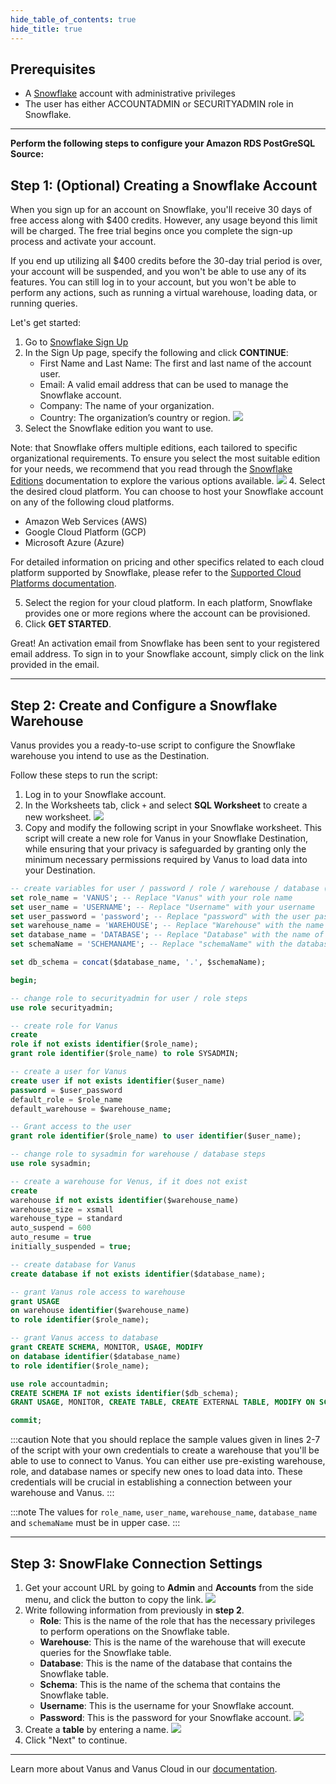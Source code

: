 ```yaml
--- 
hide_table_of_contents: true
hide_title: true
---
```


## Prerequisites

- A [Snowflake](https://www.snowflake.com/) account with administrative privileges
- The user has either ACCOUNTADMIN or SECURITYADMIN role in Snowflake.

---

**Perform the following steps to configure your Amazon RDS PostGreSQL Source:**

## Step 1: (Optional) Creating a Snowflake Account
When you sign up for an account on Snowflake, you'll receive 30 days of free access along with $400 credits. However, any usage beyond this limit will be charged. The free trial begins once you complete the sign-up process and activate your account.

If you end up utilizing all $400 credits before the 30-day trial period is over, your account will be suspended, and you won't be able to use any of its features. You can still log in to your account, but you won't be able to perform any actions, such as running a virtual warehouse, loading data, or running queries.

Let's get started:

1. Go to [Snowflake Sign Up](https://signup.snowflake.com/)
2. In the Sign Up page, specify the following and click **CONTINUE**:
   - First Name and Last Name: The first and last name of the account user.
   - Email: A valid email address that can be used to manage the Snowflake account.
   - Company: The name of your organization.
   - Country: The organization’s country or region.
  ![](images/img.png) 
3. Select the Snowflake edition you want to use.


Note: that Snowflake offers multiple editions, each tailored to specific organizational requirements. To ensure you select the most suitable edition for your needs, we recommend that you read through the [Snowflake Editions](https://docs.snowflake.com/en/user-guide/intro-editions.html) documentation to explore the various options available.
![](images/img_1.png)
4. Select the desired cloud platform. You can choose to host your Snowflake account on any of the following cloud platforms.
   - Amazon Web Services (AWS)
   - Google Cloud Platform (GCP)
   - Microsoft Azure (Azure)

For detailed information on pricing and other specifics related to each cloud platform supported by Snowflake, please refer to the [Supported Cloud Platforms documentation](https://docs.snowflake.com/en/user-guide/intro-cloud-platforms.html).

5. Select the region for your cloud platform. In each platform, Snowflake provides one or more regions where the account can be provisioned.
6. Click **GET STARTED**.

Great! An activation email from Snowflake has been sent to your registered email address. To sign in to your Snowflake account, simply click on the link provided in the email.

---

## Step 2: Create and Configure a Snowflake Warehouse

Vanus provides you a ready-to-use script to configure the Snowflake warehouse you intend to use as the Destination.

Follow these steps to run the script:

1. Log in to your Snowflake account.
2. In the Worksheets tab, click `+` and select **SQL Worksheet** to create a new worksheet.
![](images/img_2.png)
3. Copy and modify the following script in your Snowflake worksheet. This script will create a new role for Vanus in your Snowflake Destination, while ensuring that your privacy is safeguarded by granting only the minimum necessary permissions required by Vanus to load data into your Destination.

```sql
-- create variables for user / password / role / warehouse / database (needs to be uppercase for objects)
set role_name = 'VANUS'; -- Replace "Vanus" with your role name
set user_name = 'USERNAME'; -- Replace "Username" with your username
set user_password = 'password'; -- Replace "password" with the user password
set warehouse_name = 'WAREHOUSE'; -- Replace "Warehouse" with the name of your warehouse
set database_name = 'DATABASE'; -- Replace "Database" with the name of your database
set schemaName = 'SCHEMANAME'; -- Replace "schemaName" with the database schema name

set db_schema = concat($database_name, '.', $schemaName);

begin;

-- change role to securityadmin for user / role steps
use role securityadmin;

-- create role for Vanus
create
role if not exists identifier($role_name);
grant role identifier($role_name) to role SYSADMIN;

-- create a user for Vanus
create user if not exists identifier($user_name)
password = $user_password
default_role = $role_name
default_warehouse = $warehouse_name;

-- Grant access to the user
grant role identifier($role_name) to user identifier($user_name);

-- change role to sysadmin for warehouse / database steps
use role sysadmin;

-- create a warehouse for Venus, if it does not exist
create
warehouse if not exists identifier($warehouse_name)
warehouse_size = xsmall
warehouse_type = standard
auto_suspend = 600
auto_resume = true
initially_suspended = true;

-- create database for Vanus
create database if not exists identifier($database_name);

-- grant Vanus role access to warehouse
grant USAGE
on warehouse identifier($warehouse_name)
to role identifier($role_name);

-- grant Vanus access to database
grant CREATE SCHEMA, MONITOR, USAGE, MODIFY
on database identifier($database_name)
to role identifier($role_name);

use role accountadmin;
CREATE SCHEMA IF not exists identifier($db_schema);
GRANT USAGE, MONITOR, CREATE TABLE, CREATE EXTERNAL TABLE, MODIFY ON SCHEMA identifier($db_schema) TO ROLE identifier($role_name);

commit;
```
:::caution
Note that you should replace the sample values given in lines 2-7 of the script with your own credentials to create a warehouse that you'll be able to use to connect to Vanus. You can either use pre-existing warehouse, role, and database names or specify new ones to load data into. These credentials will be crucial in establishing a connection between your warehouse and Vanus.
:::

:::note
The values for `role_name`, `user_name`, `warehouse_name`, `database_name` and `schemaName` must be in upper case.
:::

---

## Step 3: SnowFlake Connection Settings

1. Get your account URL by going to **Admin** and **Accounts** from the side menu, and click the button to copy the link.
![](images/img_3.png)
2. Write following information from previously in **step 2**.
   - **Role**: This is the name of the role that has the necessary privileges to perform operations on the Snowflake table.
   - **Warehouse**: This is the name of the warehouse that will execute queries for the Snowflake table.
   - **Database**: This is the name of the database that contains the Snowflake table.
   - **Schema**: This is the name of the schema that contains the Snowflake table.
   - **Username**: This is the username for your Snowflake account.
   - **Password**: This is the password for your Snowflake account.
![](images/img_4.png)
3. Create a **table** by entering a name.
![](images/img_5.png)
4. Click "Next" to continue.

---

Learn more about Vanus and Vanus Cloud in our [documentation](https://docs.vanus.ai).
